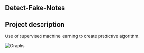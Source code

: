 ## Detect-Fake-Notes

## Project description
Use of supervised machine learning to create predictive algorithm.

![Graphs](3_corr_between_left_and_right_height.png)
